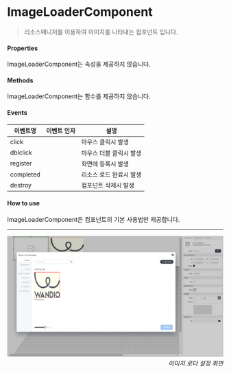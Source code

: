 # ImageLoaderComponent
> 리소스매니저를 이용하여 이미지를 나타내는 컴포넌트 입니다.

#### Properties

ImageLoaderComponent는 속성을 제공하지 않습니다.

#### Methods

ImageLoaderComponent는 함수를 제공하지 않습니다.

#### Events
|이벤트명|이벤트 인자|설명|
|---|---|---|
|click||마우스 클릭시 발생|
|dblclick||마우스 더블 클릭시 발생|
|register||화면에 등록시 발생|
|completed||리소스 로드 완료시 발생|
|destroy||컴포넌트 삭제시 발생|

#### How to use

ImageLoaderComponent은 컴포넌트의 기본 사용법만 제공합니다.

---

![gras](./images/image_loader.png)
<p align="right" style="margin-top: -.85em;font-style: italic;">이미지 로더 설정 화면</p>